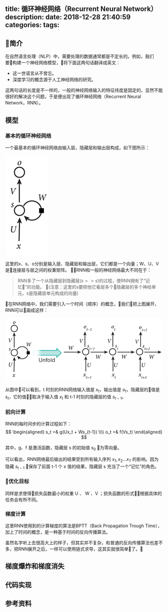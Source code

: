 title: 循环神经网络（Recurrent Neural Network）
description: 
date: 2018-12-28 21:40:59
categories:
tags:
---

## 简介

在自然语言处理（NLP）中，需要处理的数据通常都是不定长的。例如，我们要构建一个神经网络模型，将下面这两句话翻译成英文：
- 这一世诺言从不曾忘。
- 深度学习的概念源于人工神经网络的研究。

这两句话的长度是不一样的，一般的神经网络输入的特征纬度是固定的，显然不能很好的解决这个问题，于是便出现了循环神经网络（Recurrent Neural Network，RNN）。

## 模型

### 基本的循环神经网络

一个最基本的循环神经网络由输入层，隐藏层和输出层构成，如下图所示：

![rnn-1](/resource/images/rnn-1.jpg)

<!-- more -->

这里的x、s、o分别是输入层、隐藏层和输出层，它们都是一个向量；W、U、V是连接层与层之间的权重矩阵。
RNN和一般的神经网络最大不同在于：
> RNN多了一个从隐藏层到隐藏层($s => s$)的过程，使RNN拥有了“记忆”的功能。
> (注意：这里的s要把他它看层多个隐藏层的多个神经单元，s是隐藏层单元构成的向量)

在RNN网络中，我们需要引入一个时间（顺序）的概念，我们把上图展开，RNN可以画成这样：

![rnn-2](/resource/images/rnn-2.jpg)

从图中可以看到，t 时刻的RNN网络输入值是 $x_t$，输出值是 $o_t$，隐藏层的值是 $s_t$，它的值取决于输入值 $x_t$ 和 t-1 时刻的隐藏层的值 $s_{t-1}$。

### 前向计算

RNN的每时间步的计算过程如下：
$$
\begin{aligned}
s_t =& g(Ux_t + Ws_{t-1}) \\\\
o_t =& f(Vs_t)
\end{aligned}
$$

其中，g、f 是激活函数，隐藏层 s 的初始值 $s_0$ 为零向量。

可以看出，RNN网络最后输出的结果受到所有输入序列 $x_1, x_2 ... x_T$ 的影响。因为隐藏 $s_{t-1}$ 保存了前面 t-1 个 x 值的结果，隐藏层 s 充当了一个“记忆”的角色。

### 优化目标
同样是求使得损失函数最小的权重 U 、 W 、V ；损失函数的形式根据具体的任务会有所不同。

### 梯度计算

这里RNN使用到的计算梯度的算法是BPTT（Back Propagation Trough Time），加上了时间的概念，是一种基于时间的反向传播算法。

虽然名字听上去很高大上的样子，但其实并不复杂，和普通的反向传播算法也差不多，把RNN展开之后，一样可以使用链式求导，这其实就很简单了。

## 梯度爆炸和梯度消失

## 代码实现

## 参考资料
